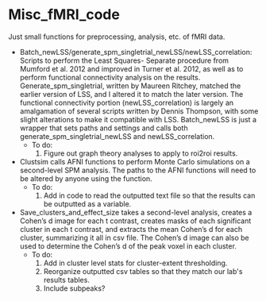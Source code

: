 Misc_fMRI_code
==============

Just small functions for preprocessing, analysis, etc. of fMRI data.

* Batch_newLSS/generate_spm_singletrial_newLSS/newLSS_correlation: Scripts to perform the Least Squares- Separate procedure from Mumford et al. 2012 and improved in Turner et al. 2012, as well as to perform functional connectivity analysis on the results. Generate_spm_singletrial, written by Maureen Ritchey, matched the earlier version of LSS, and I altered it to match the later version. The functional connectivity portion (newLSS_correlation) is largely an amalgamation of several scripts written by Dennis Thompson, with some slight alterations to make it compatible with LSS. Batch_newLSS is just a wrapper that sets paths and settings and calls both generate_spm_singletrial_newLSS and newLSS_correlation.
  * To do:
    1. Figure out graph theory analyses to apply to roi2roi results.
* Clustsim calls AFNI functions to perform Monte Carlo simulations on a second-level SPM analysis. The paths to the AFNI functions will need to be altered by anyone using the function.
  * To do:
    1. Add in code to read the outputted text file so that the results can be outputted as a variable. 
* Save_clusters_and_effect_size takes a second-level analysis, creates a Cohen’s d image for each t contrast, creates masks of each significant cluster in each t contrast, and extracts the mean Cohen’s d for each cluster, summarizing it all in csv file. The Cohen’s d image can also be used to determine the Cohen’s d of the peak voxel in each cluster.
  * To do:
    1. Add in cluster level stats for cluster-extent thresholding.
    2. Reorganize outputted csv tables so that they match our lab's results tables.
    3. Include subpeaks?
